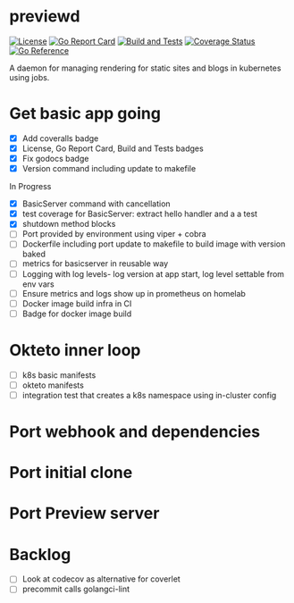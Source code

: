 # previewd

[![License](https://img.shields.io/github/license/clarkezone/previewd.svg)](https://github.com/clarkezone/previewd/blob/main/LICENSE) [![Go Report Card](https://goreportcard.com/badge/github.com/clarkezone/previewd)](https://goreportcard.com/report/github.com/clarkezone/previewd) [![Build and Tests](https://github.com/clarkezone/previewd/workflows/run%20tests/badge.svg)](https://github.com/clarkezone/previewd/actions?query=workflow%3A%22run+tests%22) [![Coverage Status](https://coveralls.io/repos/github/clarkezone/previewd/badge.svg?branch=main)](https://coveralls.io/github/clarkezone/previewd?branch=main) [![Go Reference](https://pkg.go.dev/badge/github.com/clarkezone/previewd.svg)](https://pkg.go.dev/github.com/clarkezone/previewd)

A daemon for managing rendering for static sites and blogs in kubernetes using jobs.

# Get basic app going

- [x] Add coveralls badge
- [x] License, Go Report Card, Build and Tests badges
- [x] Fix godocs badge
- [x] Version command including update to makefile

In Progress

- [x] BasicServer command with cancellation
- [x] test coverage for BasicServer: extract hello handler and a a test
- [x] shutdown method blocks
- [ ] Port provided by environment using viper + cobra
- [ ] Dockerfile including port update to makefile to build image with version baked
- [ ] metrics for basicserver in reusable way
- [ ] Logging with log levels- log version at app start, log level settable from env vars
- [ ] Ensure metrics and logs show up in prometheus on homelab
- [ ] Docker image build infra in CI
- [ ] Badge for docker image build

# Okteto inner loop

- [ ] k8s basic manifests
- [ ] okteto manifests
- [ ] integration test that creates a k8s namespace using in-cluster config

# Port webhook and dependencies

# Port initial clone

# Port Preview server

# Backlog

- [ ] Look at codecov as alternative for coverlet
- [ ] precommit calls golangci-lint
